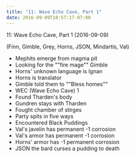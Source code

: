 ```yaml
---
title: "11: Wave Echo Cave, Part 1"
date: 2016-09-09T18:57:17-07:00
---
```


11: Wave Echo Cave, Part 1 (2016-09-09)

(Finn, Gimble, Grey, Horns, JSON, Mindartis, Val)

- Mephits emerge from magma pit
- Looking for the ""fire mage"" Gimble
- Horns' unknown language is Ignan
- Horns is translator
- Gimble told them to ""Bless homes""
- WEC (Wave Echo Cave) 1
- Found Tharden's body
- Gundren stays with Tharden
- Fought chamber of stirges
- Party spits in five ways
- Encountered Black Puddings
- Val's javelin has permanent -1 corrosion
- Val's armor has permanent -1 corrosion
- Horns' armor has -1 permanent corrosion
- JSON the bard curses a pudding to death
